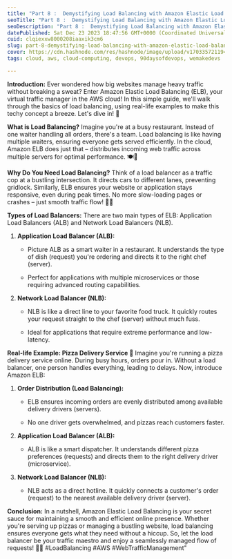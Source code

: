 ```yaml
---
title: "Part 8 :  Demystifying Load Balancing with Amazon Elastic Load Balancing (ELB): A Beginner's Guide 🌐"
seoTitle: "Part 8 :  Demystifying Load Balancing with Amazon Elastic Load Balanci"
seoDescription: "Part 8 :  Demystifying Load Balancing with Amazon Elastic Load Balancing (ELB): A Beginner's Guide 🌐"
datePublished: Sat Dec 23 2023 18:47:56 GMT+0000 (Coordinated Universal Time)
cuid: clqiexxw8000208iaaxik3cm6
slug: part-8-demystifying-load-balancing-with-amazon-elastic-load-balancing-elb-a-beginners-guide-1
cover: https://cdn.hashnode.com/res/hashnode/image/upload/v1703357211947/b164f83f-b654-474c-bf2b-392128c38909.png
tags: cloud, aws, cloud-computing, devops, 90daysofdevops, wemakedevs

---
```


**Introduction:** Ever wondered how big websites manage heavy traffic without breaking a sweat? Enter Amazon Elastic Load Balancing (ELB), your virtual traffic manager in the AWS cloud! In this simple guide, we'll walk through the basics of load balancing, using real-life examples to make this techy concept a breeze. Let's dive in! 🚀

**What is Load Balancing?** Imagine you're at a busy restaurant. Instead of one waiter handling all orders, there's a team. Load balancing is like having multiple waiters, ensuring everyone gets served efficiently. In the cloud, Amazon ELB does just that – distributes incoming web traffic across multiple servers for optimal performance. 🍽️🔄

**Why Do You Need Load Balancing?** Think of a load balancer as a traffic cop at a bustling intersection. It directs cars to different lanes, preventing gridlock. Similarly, ELB ensures your website or application stays responsive, even during peak times. No more slow-loading pages or crashes – just smooth traffic flow! 🚥🌐

**Types of Load Balancers:** There are two main types of ELB: Application Load Balancers (ALB) and Network Load Balancers (NLB).

1. **Application Load Balancer (ALB):**
    
    * Picture ALB as a smart waiter in a restaurant. It understands the type of dish (request) you're ordering and directs it to the right chef (server).
        
    * Perfect for applications with multiple microservices or those requiring advanced routing capabilities.
        
2. **Network Load Balancer (NLB):**
    
    * NLB is like a direct line to your favorite food truck. It quickly routes your request straight to the chef (server) without much fuss.
        
    * Ideal for applications that require extreme performance and low-latency.
        

**Real-life Example: Pizza Delivery Service 🍕** Imagine you're running a pizza delivery service online. During busy hours, orders pour in. Without a load balancer, one person handles everything, leading to delays. Now, introduce Amazon ELB:

1. **Order Distribution (Load Balancing):**
    
    * ELB ensures incoming orders are evenly distributed among available delivery drivers (servers).
        
    * No one driver gets overwhelmed, and pizzas reach customers faster.
        
2. **Application Load Balancer (ALB):**
    
    * ALB is like a smart dispatcher. It understands different pizza preferences (requests) and directs them to the right delivery driver (microservice).
        
3. **Network Load Balancer (NLB):**
    
    * NLB acts as a direct hotline. It quickly connects a customer's order (request) to the nearest available delivery driver (server).
        

**Conclusion:** In a nutshell, Amazon Elastic Load Balancing is your secret sauce for maintaining a smooth and efficient online presence. Whether you're serving up pizzas or managing a bustling website, load balancing ensures everyone gets what they need without a hiccup. So, let the load balancer be your traffic maestro and enjoy a seamlessly managed flow of requests! 🚗💨 #LoadBalancing #AWS #WebTrafficManagement"